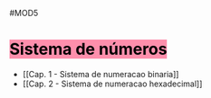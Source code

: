 #MOD5

# <mark style="background: #FF5582A6;">Sistema de números</mark>

- [[Cap. 1 - Sistema de numeracao binaria]]
- [[Cap. 2 - Sistema de numeracao hexadecimal]]